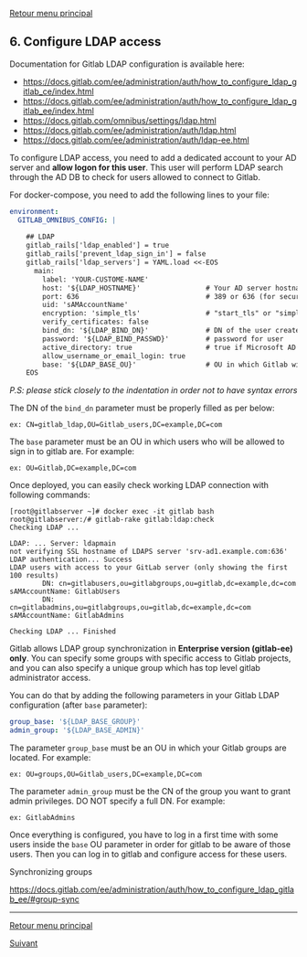 [Retour menu principal](../README.md)

## 6. Configure LDAP access

Documentation for Gitlab LDAP configuration is available here:

- https://docs.gitlab.com/ee/administration/auth/how_to_configure_ldap_gitlab_ce/index.html
- https://docs.gitlab.com/ee/administration/auth/how_to_configure_ldap_gitlab_ee/index.html
- https://docs.gitlab.com/omnibus/settings/ldap.html
- https://docs.gitlab.com/ee/administration/auth/ldap.html
- https://docs.gitlab.com/ee/administration/auth/ldap-ee.html

To configure LDAP access, you need to add a dedicated account to your AD server and **allow logon for this user**. This user will perform LDAP search through the AD DB to check for users allowed to connect to Gitlab.

For docker-compose, you need to add the following lines to your file:

```yml
environment:
  GITLAB_OMNIBUS_CONFIG: |
        
    ## LDAP
    gitlab_rails['ldap_enabled'] = true
    gitlab_rails['prevent_ldap_sign_in'] = false
    gitlab_rails['ldap_servers'] = YAML.load <<-EOS
      main:
        label: 'YOUR-CUSTOME-NAME'
        host: '${LDAP_HOSTNAME}'                # Your AD server hostname
        port: 636                               # 389 or 636 (for secure)
        uid: 'sAMAccountName'
        encryption: 'simple_tls'                # "start_tls" or "simple_tls" or "plain"
        verify_certificates: false  
        bind_dn: '${LDAP_BIND_DN}'              # DN of the user created to LDAP search your AD server
        password: '${LDAP_BIND_PASSWD}'         # password for user
        active_directory: true                  # true if Microsoft AD
        allow_username_or_email_login: true
        base: '${LDAP_BASE_OU}'                 # OU in which Gitlab will search for users that can access Gitlab
    EOS
```
_P.S: please stick closely to the indentation in order not to have syntax errors_


The DN of the ```bind_dn``` parameter must be properly filled as per below:
```console
ex: CN=gitlab_ldap,OU=Gitlab_users,DC=example,DC=com
```
The ```base``` parameter must be an OU in which users who will be allowed to sign in to gitlab are. For example:
```console
ex: OU=Gitlab,DC=example,DC=com
```

Once deployed, you can easily check working LDAP connection with following commands:
```console
[root@gitlabserver ~]# docker exec -it gitlab bash
root@gitlabserver:/# gitlab-rake gitlab:ldap:check
Checking LDAP ...

LDAP: ... Server: ldapmain
not verifying SSL hostname of LDAPS server 'srv-ad1.example.com:636'
LDAP authentication... Success
LDAP users with access to your GitLab server (only showing the first 100 results)
        DN: cn=gitlabusers,ou=gitlabgroups,ou=gitlab,dc=example,dc=com      sAMAccountName: GitlabUsers
        DN: cn=gitlabadmins,ou=gitlabgroups,ou=gitlab,dc=example,dc=com     sAMAccountName: GitlabAdmins

Checking LDAP ... Finished
```

Gitlab allows LDAP group synchronization in **Enterprise version (gitlab-ee) only**. You can specify some groups with specific access to Gitlab projects, and you can also specify a unique group which has top level gitlab administrator access.

You can do that by adding the following parameters in your Gitlab LDAP configuration (after ```base``` parameter):

```yml
group_base: '${LDAP_BASE_GROUP}'
admin_group: '${LDAP_BASE_ADMIN}'  
```
The parameter ```group_base``` must be an OU in which your Gitlab groups are located. For example:

```console
ex: OU=groups,OU=Gitlab_users,DC=example,DC=com
```

The parameter ```admin_group``` must be the CN of the group you want to grant admin privileges. DO NOT specify a full DN. For example:

```console
ex: GitlabAdmins
```

Once everything is configured, you have to log in a first time with some users inside the ```base``` OU parameter in order for gitlab to be aware of those users.
Then you can log in to gitlab and configure access for these users.


Synchronizing groups

https://docs.gitlab.com/ee/administration/auth/how_to_configure_ldap_gitlab_ee/#group-sync


-----------------------------------------------------------------------------------------------------------------------------------

[Retour menu principal](../README.md)


[Suivant](07-Prometheus.md)
